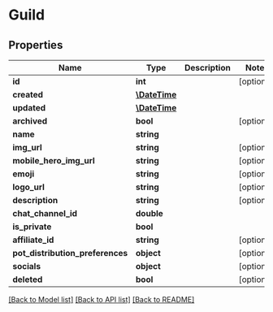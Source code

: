 # Guild

## Properties
Name | Type | Description | Notes
------------ | ------------- | ------------- | -------------
**id** | **int** |  | [optional] 
**created** | [**\DateTime**](\DateTime.md) |  | 
**updated** | [**\DateTime**](\DateTime.md) |  | 
**archived** | **bool** |  | [optional] 
**name** | **string** |  | 
**img_url** | **string** |  | [optional] 
**mobile_hero_img_url** | **string** |  | [optional] 
**emoji** | **string** |  | [optional] 
**logo_url** | **string** |  | [optional] 
**description** | **string** |  | [optional] 
**chat_channel_id** | **double** |  | 
**is_private** | **bool** |  | 
**affiliate_id** | **string** |  | [optional] 
**pot_distribution_preferences** | **object** |  | [optional] 
**socials** | **object** |  | [optional] 
**deleted** | **bool** |  | [optional] 

[[Back to Model list]](../README.md#documentation-for-models) [[Back to API list]](../README.md#documentation-for-api-endpoints) [[Back to README]](../README.md)


